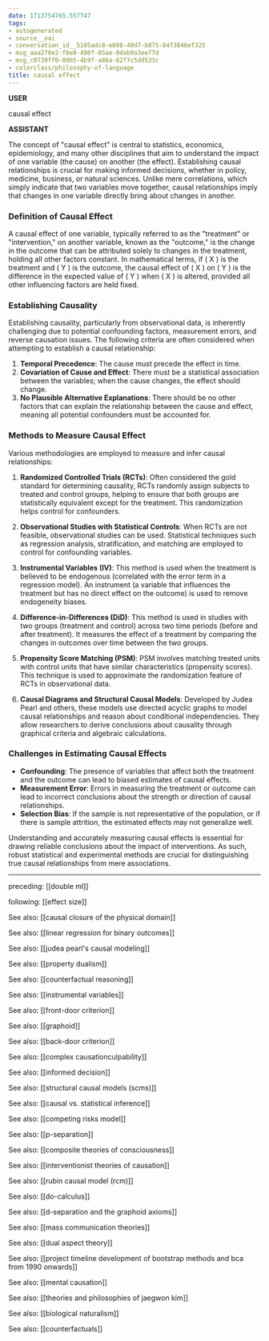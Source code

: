 ```yaml
---
date: 1713754765.557747
tags:
- autogenerated
- source__oai
- conversation_id__5105adc8-e608-40d7-b875-84f3846ef325
- msg_aaa270e2-f8e8-490f-85ae-0dab9a3ee77d
- msg_c0739ff0-09b5-4b9f-a86a-82f7c5dd533c
- colorclass/philosophy-of-language
title: causal effect
---
```


**USER**

causal effect


**ASSISTANT**

The concept of "causal effect" is central to statistics, economics, epidemiology, and many other disciplines that aim to understand the impact of one variable (the cause) on another (the effect). Establishing causal relationships is crucial for making informed decisions, whether in policy, medicine, business, or natural sciences. Unlike mere correlations, which simply indicate that two variables move together, causal relationships imply that changes in one variable directly bring about changes in another.

### Definition of Causal Effect

A causal effect of one variable, typically referred to as the "treatment" or "intervention," on another variable, known as the "outcome," is the change in the outcome that can be attributed solely to changes in the treatment, holding all other factors constant. In mathematical terms, if \( X \) is the treatment and \( Y \) is the outcome, the causal effect of \( X \) on \( Y \) is the difference in the expected value of \( Y \) when \( X \) is altered, provided all other influencing factors are held fixed.

### Establishing Causality

Establishing causality, particularly from observational data, is inherently challenging due to potential confounding factors, measurement errors, and reverse causation issues. The following criteria are often considered when attempting to establish a causal relationship:

1. **Temporal Precedence**: The cause must precede the effect in time.
2. **Covariation of Cause and Effect**: There must be a statistical association between the variables; when the cause changes, the effect should change.
3. **No Plausible Alternative Explanations**: There should be no other factors that can explain the relationship between the cause and effect, meaning all potential confounders must be accounted for.

### Methods to Measure Causal Effect

Various methodologies are employed to measure and infer causal relationships:

1. **Randomized Controlled Trials (RCTs)**: Often considered the gold standard for determining causality, RCTs randomly assign subjects to treated and control groups, helping to ensure that both groups are statistically equivalent except for the treatment. This randomization helps control for confounders.

2. **Observational Studies with Statistical Controls**: When RCTs are not feasible, observational studies can be used. Statistical techniques such as regression analysis, stratification, and matching are employed to control for confounding variables.

3. **Instrumental Variables (IV)**: This method is used when the treatment is believed to be endogenous (correlated with the error term in a regression model). An instrument (a variable that influences the treatment but has no direct effect on the outcome) is used to remove endogeneity biases.

4. **Difference-in-Differences (DiD)**: This method is used in studies with two groups (treatment and control) across two time periods (before and after treatment). It measures the effect of a treatment by comparing the changes in outcomes over time between the two groups.

5. **Propensity Score Matching (PSM)**: PSM involves matching treated units with control units that have similar characteristics (propensity scores). This technique is used to approximate the randomization feature of RCTs in observational data.

6. **Causal Diagrams and Structural Causal Models**: Developed by Judea Pearl and others, these models use directed acyclic graphs to model causal relationships and reason about conditional independencies. They allow researchers to derive conclusions about causality through graphical criteria and algebraic calculations.

### Challenges in Estimating Causal Effects

- **Confounding**: The presence of variables that affect both the treatment and the outcome can lead to biased estimates of causal effects.
- **Measurement Error**: Errors in measuring the treatment or outcome can lead to incorrect conclusions about the strength or direction of causal relationships.
- **Selection Bias**: If the sample is not representative of the population, or if there is sample attrition, the estimated effects may not generalize well.

Understanding and accurately measuring causal effects is essential for drawing reliable conclusions about the impact of interventions. As such, robust statistical and experimental methods are crucial for distinguishing true causal relationships from mere associations.


---

preceding: [[double ml]]  


following: [[effect size]]

See also: [[causal closure of the physical domain]]


See also: [[linear regression for binary outcomes]]


See also: [[judea pearl's causal modeling]]


See also: [[property dualism]]


See also: [[counterfactual reasoning]]


See also: [[instrumental variables]]


See also: [[front-door criterion]]


See also: [[graphoid]]


See also: [[back-door criterion]]


See also: [[complex causationculpability]]


See also: [[informed decision]]


See also: [[structural causal models (scms)]]


See also: [[causal vs. statistical inference]]


See also: [[competing risks model]]


See also: [[p-separation]]


See also: [[composite theories of consciousness]]


See also: [[interventionist theories of causation]]


See also: [[rubin causal model (rcm)]]


See also: [[do-calculus]]


See also: [[d-separation and the graphoid axioms]]


See also: [[mass communication theories]]


See also: [[dual aspect theory]]


See also: [[project timeline development of bootstrap methods and bca from 1990 onwards]]


See also: [[mental causation]]


See also: [[theories and philosophies of jaegwon kim]]


See also: [[biological naturalism]]


See also: [[counterfactuals]]